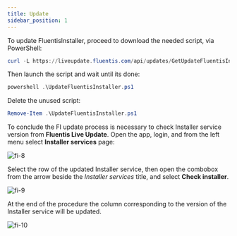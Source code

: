 ```yaml
---
title: Update
sidebar_position: 1
---
```


To update FluentisInstaller, proceed to download the needed script, via PowerShell:

``` powershell title="powershell"
curl -L https://liveupdate.fluentis.com/api/updates/GetUpdateFluentisInstallerScriptForWindows -o UpdateFluentisInstaller.ps1
```

Then launch the script and wait until its done:

``` powershell title="powershell"
powershell .\UpdateFluentisInstaller.ps1
```

Delete the unused script:

``` powershell title="powershell"
Remove-Item .\UpdateFluentisInstaller.ps1
```

To conclude the FI update process is necessary to check Installer service version from **Fluentis Live Update**. Open the app, login, and from the left menu select **Installer services** page:

![fi-8](/img/neutral/fluentisinstaller/fi-8.png)

Select the row of the updated Installer service, then open the combobox from the arrow beside the *Installer services* title, and select **Check installer**.

![fi-9](/img/neutral/fluentisinstaller/fi-9.png)

At the end of the procedure the column corresponding to the version of the Installer service will be updated.

![fi-10](/img/neutral/fluentisinstaller/fi-10.png)